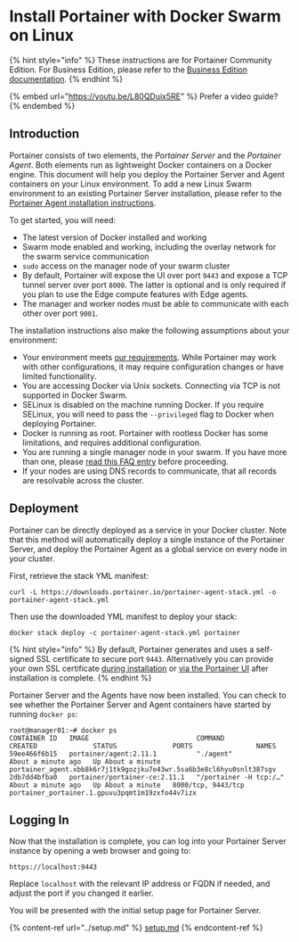# Install Portainer with Docker Swarm on Linux

{% hint style="info" %}
These instructions are for Portainer Community Edition. For Business Edition, please refer to the [Business Edition documentation](https://docs.portainer.io/v/be-2.7/).
{% endhint %}

{% embed url="https://youtu.be/L80QDuix5RE" %}
Prefer a video guide?
{% endembed %}

## Introduction <a href="#introduction" id="introduction"></a>

Portainer consists of two elements, the _Portainer Server_ and the _Portainer Agent_. Both elements run as lightweight Docker containers on a Docker engine. This document will help you deploy the Portainer Server and Agent containers on your Linux environment. To add a new Linux Swarm environment to an existing Portainer Server installation, please refer to the [Portainer Agent installation instructions](../../agent/swarm/linux.md).

To get started, you will need:

* The latest version of Docker installed and working
* Swarm mode enabled and working, including the overlay network for the swarm service communication
* `sudo` access on the manager node of your swarm cluster
* By default, Portainer will expose the UI over port `9443` and expose a TCP tunnel server over port `8000`. The latter is optional and is only required if you plan to use the Edge compute features with Edge agents.
* The manager and worker nodes must be able to communicate with each other over port `9001`.

The installation instructions also make the following assumptions about your environment:

* Your environment meets [our requirements](../../../requirements-and-prerequisites.md). While Portainer may work with other configurations, it may require configuration changes or have limited functionality.
* You are accessing Docker via Unix sockets. Connecting via TCP is not supported in Docker Swarm.
* SELinux is disabled on the machine running Docker. If you require SELinux, you will need to pass the `--privileged` flag to Docker when deploying Portainer.
* Docker is running as root. Portainer with rootless Docker has some limitations, and requires additional configuration.
* You are running a single manager node in your swarm. If you have more than one, please [read this FAQ entry](../../../../faq/installing/how-can-i-ensure-portainers-configuration-is-retained.md#docker-swarm) before proceeding.
* If your nodes are using DNS records to communicate, that all records are resolvable across the cluster.

## Deployment <a href="#deployment" id="deployment"></a>

Portainer can be directly deployed as a service in your Docker cluster. Note that this method will automatically deploy a single instance of the Portainer Server, and deploy the Portainer Agent as a global service on every node in your cluster.

First, retrieve the stack YML manifest:

```
curl -L https://downloads.portainer.io/portainer-agent-stack.yml -o portainer-agent-stack.yml
```

Then use the downloaded YML manifest to deploy your stack:

```
docker stack deploy -c portainer-agent-stack.yml portainer
```

{% hint style="info" %}
By default, Portainer generates and uses a self-signed SSL certificate to secure port `9443`. Alternatively you can provide your own SSL certificate [during installation](../../../../advanced/ssl.md#docker-swarm) or [via the Portainer UI](../../../../admin/settings/#ssl-certificate) after installation is complete.
{% endhint %}

Portainer Server and the Agents have now been installed. You can check to see whether the Portainer Server and Agent containers have started by running `docker ps`:

```
root@manager01:~# docker ps
CONTAINER ID   IMAGE                           COMMAND                  CREATED              STATUS              PORTS                NAMES
59ee466f6b15   portainer/agent:2.11.1          "./agent"                About a minute ago   Up About a minute                        portainer_agent.xbb8k6r7j1tk9gozjku7e43wr.5sa6b3e8cl6hyu0snlt387sgv
2db7dd4bfba0   portainer/portainer-ce:2.11.1   "/portainer -H tcp:/…"   About a minute ago   Up About a minute   8000/tcp, 9443/tcp   portainer_portainer.1.gpuvu3pqmt1m19zxfo44v7izx
```

## Logging In <a href="#logging-in" id="logging-in"></a>

Now that the installation is complete, you can log into your Portainer Server instance by opening a web browser and going to:

```
https://localhost:9443
```

Replace `localhost` with the relevant IP address or FQDN if needed, and adjust the port if you changed it earlier.

You will be presented with the initial setup page for Portainer Server.

{% content-ref url="../setup.md" %}
[setup.md](../setup.md)
{% endcontent-ref %}
